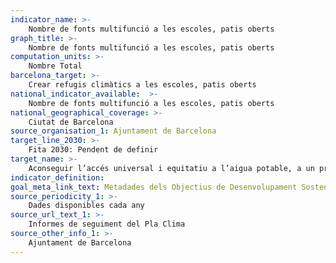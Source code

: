 ```yaml
---
indicator_name: >-
    Nombre de fonts multifunció a les escoles, patis oberts
graph_title: >-
    Nombre de fonts multifunció a les escoles, patis oberts
computation_units: >-
    Nombre Total
barcelona_target: >-
    Crear refugis climàtics a les escoles, patis oberts
national_indicator_available:  >-
    Nombre de fonts multifunció a les escoles, patis oberts
national_geographical_coverage: >-
    Ciutat de Barcelona
source_organisation_1: Ajuntament de Barcelona
target_line_2030: >-
    Fita 2030: Pendent de definir
target_name: >-
    Aconseguir l’accés universal i equitatiu a l’aigua potable, a un preu assequible per a totes les persones
indicator_definition:
goal_meta_link_text: Metadades dels Objectius de Desenvolupament Sostenible de les Nacions Unides (pdf 894kB)
source_periodicity_1: >-
    Dades disponibles cada any
source_url_text_1: >-
    Informes de seguiment del Pla Clima
source_other_info_1: >-
    Ajuntament de Barcelona
---
```

